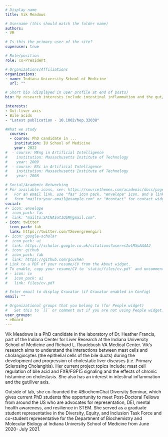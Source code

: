 ```yaml
---
# Display name
title: Vik Meadows

# Username (this should match the folder name)
authors:
- VM

# Is this the primary user of the site?
superuser: true

# Role/position
role: co-President

# Organizations/Affiliations
organizations:
- name: Indiana University School of Medicine
  url: ""

# Short bio (displayed in user profile at end of posts)
bio: My research interests include intestinal inflammation and the gut/liver axis.

interests:
- Gut-liver axis
- Bile acids
- "Latest publication - 10.1002/hep.32038"

#What we study
  courses:
  - course: PhD candidate in ...
    institution: IU School of Medicine
    year: 2022
#  - course: MEng in Artificial Intelligence
#    institution: Massachusetts Institute of Technology
#    year: 2009
#  - course: BSc in Artificial Intelligence
#    institution: Massachusetts Institute of Technology
#    year: 2008

# Social/Academic Networking
# For available icons, see: https://sourcethemes.com/academic/docs/page-builder/#icons
#   For an email link, use "fas" icon pack, "envelope" icon, and a link in the
#   form "mailto:your-email@example.com" or "#contact" for contact widget.
social:
#- icon: envelope
#  icon_pack: fas
#  link: "mailto:SACNASatIUSM@gmail.com".
- icon: twitter
  icon_pack: fab
  link: https://twitter.com/TXevergreengirl
#- icon: google-scholar
#  icon_pack: ai
#  link: https://scholar.google.co.uk/citations?user=sIwtMXoAAAAJ
#- icon: github
#  icon_pack: fab
#  link: https://github.com/gcushen
# Link to a PDF of your resume/CV from the About widget.
# To enable, copy your resume/CV to `static/files/cv.pdf` and uncomment the lines below.
# - icon: cv
#   icon_pack: ai
#   link: files/cv.pdf

# Enter email to display Gravatar (if Gravatar enabled in Config)
email: ""

# Organizational groups that you belong to (for People widget)
#   Set this to `[]` or comment out if you are not using People widget.
user_groups:
- eBoard
---
```


Vik Meadows is a PhD candidate in the laboratory of Dr. Heather Francis, part of the Indiana Center for Liver Research at the Indiana University School of Medicine and Richard L. Roudebush VA Medical Center. Vik’s research aims to understand the interactions between mast cells and cholangiocytes (the epithelial cells of the bile ducts) during the development and progression of cholestatic liver diseases (i.e. Primary Sclerosing Cholangitis). Her current project topics include: mast cell regulation of bile acid and FXR/FGF15 signaling and the effects of chronic histamine on cholestasis. She also has an interest in intestinal inflammation and the gut/liver axis.

Outside of lab, she co-founded the #BiochemChat Diversity Seminar, which gives current PhD students fthe opportunity to meet Post-Doctoral Fellows from around the US who are advocates for representation, DEI, mental health awareness, and resilience in STEM. She served as a graduate student representative in the Diversity, Equity, and Inclusion Task Force and co-student representative for the Department of Biochemistry and Molecular Biology at Indiana University School of Medicine from June 2020- July 2021.

